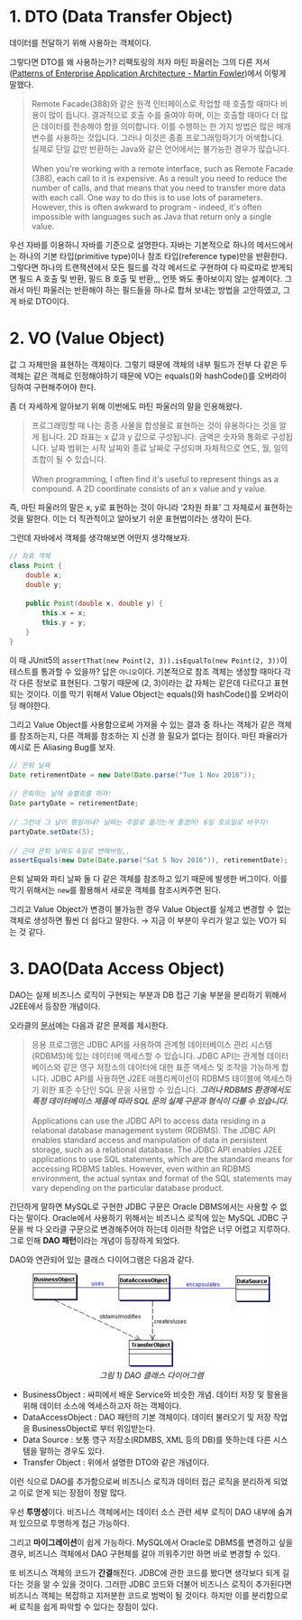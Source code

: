 # 1. DTO (Data Transfer Object)

데이터를 전달하기 위해 사용하는 객체이다.

그렇다면 DTO를 왜 사용하는가? 리팩토링의 저자 마틴 파울러는 그의 다른 저서 ([Patterns of Enterprise Application Architecture - Martin Fowler](https://martinfowler.com/eaaCatalog/dataTransferObject.html))에서 이렇게 말했다.

> Remote Facade(388)와 같은 원격 인터페이스로 작업할 때 호출할 때마다 비용이 많이 듭니다. 결과적으로 호출 수를 줄여야 하며, 이는 호출할 때마다 더 많은 데이터를 전송해야 함을 의미합니다. 이를 수행하는 한 가지 방법은 많은 매개변수를 사용하는 것입니다. 그러나 이것은 종종 프로그래밍하기가 어색합니다. 실제로 단일 값만 반환하는 Java와 같은 언어에서는 불가능한 경우가 많습니다.<br><br>
> When you're working with a remote interface, such as Remote Facade (388), each call to it is expensive. As a result you need to reduce the number of calls, and that means that you need to transfer more data with each call. One way to do this is to use lots of parameters. However, this is often awkward to program - indeed, it's often impossible with languages such as Java that return only a single value.

우선 자바를 이용하니 자바를 기준으로 설명한다. 자바는 기본적으로 하나의 메서드에서는 하나의 기본 타입(primitive type)이나 참조 타입(reference type)만을 반환한다. 그렇다면 하나의 트랜잭션에서 모든 필드를 각각 메서드로 구현하여 다 따로따로 받게되면 필드 A 호출 및 반환, 필드 B 호출 및 반환,,, 언뜻 봐도 좋아보이지 않는 설계이다. 그래서 마틴 파울러는 반환해야 하는 필드들을 하나로 합쳐 보내는 방법을 고안하였고, 그게 바로 DTO이다.

# 2. VO (Value Object)

값 그 자체만을 표현하는 객체이다. 그렇기 때문에 객체의 내부 필드가 전부 다 같은 두 객체는 같은 객체로 인정해야하기 때문에 VO는 equals()와 hashCode()를 오버라이딩하여 구현해주어야 한다.

좀 더 자세하게 알아보기 위해 이번에도 마틴 파울러의 말을 인용해왔다.

> 프로그래밍할 때 나는 종종 사물을 합성물로 표현하는 것이 유용하다는 것을 알게 됩니다. 2D 좌표는 x 값과 y 값으로 구성됩니다. 금액은 숫자와 통화로 구성됩니다. 날짜 범위는 시작 날짜와 종료 날짜로 구성되며 자체적으로 연도, 월, 일의 조합이 될 수 있습니다.<br><br>
> When programming, I often find it's useful to represent things as a compound. A 2D coordinate consists of an x value and y value.

즉, 마틴 파울러의 말은 x, y로 표현하는 것이 아니라 ‘2차원 좌표’ 그 자체로서 표현하는 것을 말한다. 이는 더 직관적이고 알아보기 쉬운 표현법이라는 생각이 든다.

그런데 자바에서 객체를 생각해보면 어떤지 생각해보자.

```java
// 좌표 객체
class Point {
	double x;
	double y;

	public Point(double x, double y) {
		this.x = x;
		this.y = y;
	}
}
```

이 때 JUnit5의 `assertThat(new Point(2, 3)).isEqualTo(new Point(2, 3))`이 테스트를 통과할 수 있을까? 답은 `아니오`이다. 기본적으로 참조 객체는 생성할 때마다 각각 다른 정보로 표현된다. 그렇기 때문에 (2, 3)이라는 값 자체는 같은데 다르다고 표현되는 것이다. 이를 막기 위해서 Value Object는 equals()와 hashCode()를 오버라이딩 해야한다.

그리고 Value Object를 사용함으로써 가져올 수 있는 결과 중 하나는 객체가 같은 객체를 참조하는지, 다른 객체를 참조하는 지 신경 쓸 필요가 없다는 점이다. 마틴 파울러가 예시로 든 Aliasing Bug를 보자.

```java
// 은퇴 날짜
Date retirementDate = new Date(Date.parse("Tue 1 Nov 2016"));

// 은퇴하는 날에 송별회를 하자!
Date partyDate = retirementDate;

// 그런데 그 날이 평일이네? 날짜는 주말로 옮기는게 좋겠어! 6일 토요일로 바꾸자!
partyDate.setDate(5);

// 근데 은퇴 날짜도 6일로 변해버림,,
assertEquals(new Date(Date.parse("Sat 5 Nov 2016")), retirementDate);
```

은퇴 날짜와 파티 날짜 둘 다 같은 객체를 참조하고 있기 때문에 발생한 버그이다. 이를 막기 위해서는 `new`를 활용해서 새로운 객체를 참조시켜주면 된다.

그리고 Value Object가 변경이 불가능한 경우 Value Object를 실제고 변경할 수 없는 객체로 생성하면 훨씬 더 쉽다고 말한다. → 지금 이 부분이 우리가 알고 있는 VO가 되는 것 같다.

# 3. DAO(Data Access Object)

DAO는 실제 비즈니스 로직이 구현되는 부분과 DB 접근 기술 부분을 분리하기 위해서 J2EE에서 등장한 개념이다.

오라클의 [문서](https://www.oracle.com/java/technologies/dataaccessobject.html)에는 다음과 같은 문제를 제시한다.

> 응용 프로그램은 JDBC API를 사용하여 관계형 데이터베이스 관리 시스템(RDBMS)에 있는 데이터에 액세스할 수 있습니다. JDBC API는 관계형 데이터베이스와 같은 영구 저장소의 데이터에 대한 표준 액세스 및 조작을 가능하게 합니다. JDBC API를 사용하면 J2EE 애플리케이션이 RDBMS 테이블에 액세스하기 위한 표준 수단인 SQL 문을 사용할 수 있습니다. **_그러나 RDBMS 환경에서도 특정 데이터베이스 제품에 따라 SQL 문의 실제 구문과 형식이 다를 수 있습니다._**<br><br>
> Applications can use the JDBC API to access data residing in a relational database management system (RDBMS). The JDBC API enables standard access and manipulation of data in persistent storage, such as a relational database. The JDBC API enables J2EE applications to use SQL statements, which are the standard means for accessing RDBMS tables. However, even within an RDBMS environment, the actual syntax and format of the SQL statements may vary depending on the particular database product.

>

간단하게 말하면 MySQL로 구현한 JDBC 구문은 Oracle DBMS에서는 사용할 수 없다는 말이다. Oracle에서 사용하기 위해서는 비즈니스 로직에 있는 MySQL JDBC 구문을 싹 다 오라클 구문으로 변경해주어야 하는데 이러한 작업은 너무 어렵고 지루하다. 그로 인해 **DAO 패턴**이라는 개념이 등장하게 되었다.

DAO와 연관되어 있는 클래스 다이어그램은 다음과 같다.

<p align="center">
	<img src="../images/DAO, DTO, VO_1.png"><br>
	<em>그림 1) DAO 클래스 다이어그램</em>
</p>

-   BusinessObject : 싸피에서 배운 Service와 비슷한 개념. 데이터 저장 및 활용을 위해 데이터 소스에 엑세스하고자 하는 객체이다.
-   DataAccessObject : DAO 패턴의 기본 객체이다. 데이터 불러오기 및 저장 작업을 BusinessObject로 부터 위임받는다.
-   Data Source : 보통 영구 저장소(RDMBS, XML 등의 DB)를 뜻하는데 다른 시스템을 말하는 경우도 있다.
-   Transfer Object : 위에서 설명한 DTO와 같은 개념이다.

이런 식으로 DAO를 추가함으로써 비즈니스 로직과 데이터 접근 로직을 분리하게 되었고 이로 얻게 되는 장점이 정말 많다.

우선 **투명성**이다. 비즈니스 객체에서는 데이터 소스 관련 세부 로직이 DAO 내부에 숨겨져 있으므로 투명하게 접근 가능하다.

그리고 **마이그레이션**이 쉽게 가능하다. MySQL에서 Oracle로 DBMS를 변경하고 싶을 경우, 비즈니스 객체에서 DAO 구현체를 갈아 끼워주기만 하면 바로 변경할 수 있다.

또 비즈니스 객체의 코드가 **간결**해진다. JDBC에 관한 코드를 봤다면 생각보다 되게 길다는 것을 알 수 있을 것이다. 그러한 JDBC 코드와 더불어 비즈니스 로직이 추가된다면 비즈니스 객체는 복잡하고 지저분한 코드로 범벅이 될 것이다. 하지만 이를 분리함으로써 로직을 쉽게 파악할 수 있다는 장점이 있다.
